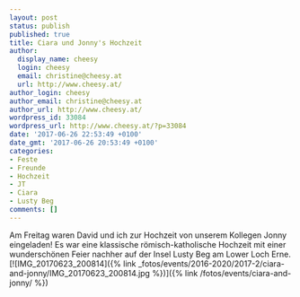 ```yaml
---
layout: post
status: publish
published: true
title: Ciara und Jonny's Hochzeit
author:
  display_name: cheesy
  login: cheesy
  email: christine@cheesy.at
  url: http://www.cheesy.at/
author_login: cheesy
author_email: christine@cheesy.at
author_url: http://www.cheesy.at/
wordpress_id: 33084
wordpress_url: http://www.cheesy.at/?p=33084
date: '2017-06-26 22:53:49 +0100'
date_gmt: '2017-06-26 20:53:49 +0100'
categories:
- Feste
- Freunde
- Hochzeit
- JT
- Ciara
- Lusty Beg
comments: []
---
```

Am Freitag waren David und ich zur Hochzeit von unserem Kollegen Jonny eingeladen!
Es war eine klassische römisch-katholische Hochzeit mit einer wunderschönen Feier nachher auf der Insel Lusty Beg am Lower Loch Erne.
[![IMG_20170623_200814]({% link _fotos/events/2016-2020/2017-2/ciara-and-jonny/IMG_20170623_200814.jpg %})]({% link /fotos/events/ciara-and-jonny/ %})
